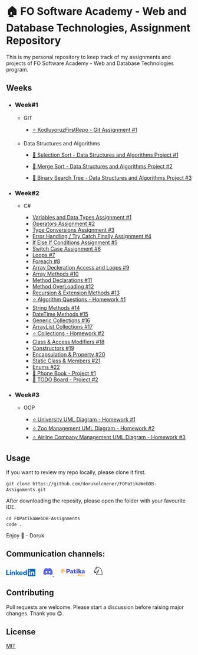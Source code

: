 # 🏠 FO Software Academy - Web and Database Technologies, Assignment Repository

This is my personal repository to keep track of my assignments and projects of FO Software Academy - Web and Database Technologies program.

## Weeks

- ### Week#1

  - GIT

    - [⭐ KodluyoruzFirstRepo - Git Assignment #1](weeks/W1/Git.md)

  - Data Structures and Algorithms

    - [🚀 Selection Sort - Data Structures and Algorithms Project #1](/weeks/W1/SelectionSort.md)

    - [🚀 Merge Sort - Data Structures and Algorithms Project #2](/weeks/W1/MergeSort.md)

    - [🚀 Binary Search Tree - Data Structures and Algorithms Project #3](/weeks/W1/BinarySearchTree.md)

- ### Week#2

  - C#

    - [Variables and Data Types Assignment #1](/weeks/W2/VariablesandDataTypes.md)
    - [Operators Assignment #2](/weeks/W2/Operators.md)
    - [Type Conversions Assignment #3](/weeks/W2/TypeConversion.md)
    - [Error Handling / Try Catch Finally Assignment #4](/weeks/W2/TCF.md)
    - [If Else If Conditions Assignment #5](/weeks/W2/ifelse.md)
    - [Switch Case Assignment #6](/weeks/W2/switchcase.md)
    - [Loops #7](/weeks/W2/loops.md)
    - [Foreach #8](/weeks/W2/foreach.md)
    - [Array Decleration Access and Loops #9](/weeks/W2/arraydecleration.md)
    - [Array Methods #10](/weeks/W2/arraymethods.md)
    - [Method Declarations #11](/weeks/W2/methoddeclare.md)
    - [Method OverLoading #12](/weeks/W2/methodoverloading.md)
    - [Recursion & Extension Methods #13](/weeks/W2/recextend.md)
    - [⭐ Algorithm Questions - Homework #1](/weeks/W2/Homework1.md)
    - [String Methods #14](/weeks/W2/stringmethods.md)
    - [DateTime Methods #15](/weeks/W2/datetimemethods.md)
    - [Generic Collections #16](/weeks/W2/collections.md)
    - [ArrayList Collections #17](/weeks/W2/arraylist.md)
    - [⭐ Collections - Homework #2](/weeks/W2/Homework2/Homework2.md)
    - [Class & Access Modifiers #18](/weeks/W2/classaccess.md)
    - [Constructors #19](/weeks/W2/constructor.md)
    - [Encapsulation & Property #20](/weeks/W2/encapprop.md)
    - [Static Class & Members #21](/weeks/W2/staticclass.md)
    - [Enums #22](/weeks/W2/enums.md)
    - [🚀 Phone Book - Project #1](/weeks/W2/Project1/)
    - [🚀 TODO Board - Project #2](/weeks/W2/Project2/)

- ### Week#3

  - OOP

    - [⭐ University UML Diagram - Homework #1](/weeks/W3/OOP/UniversityDiagram.md)
    - [⭐ Zoo Management UML Diagram - Homework #2](/weeks/W3/OOP/ZooManagementDiagram.md)
    - [⭐ Airline Company Management UML Diagram - Homework #3](/weeks/W3/OOP/AirlineCompany.md)

## Usage

If you want to review my repo locally, please clone it first.

```
git clone https://github.com/dorukolcmener/FOPatikaWebDB-Assignments.git
```

After downloading the reposity, please open the folder with your favourite IDE.

```
cd FOPatikaWebDB-Assignments
code .
```

Enjoy 🚀 - Doruk

## Communication channels:

<a href="https://www.linkedin.com/in/dorukolcmener/"><img src="assets/LinkedIn-Blue-96-2x.png" height=20 /></a> &emsp;
<a href="https://discord.com/users/772126247685718036" target="_blank">
<img src="assets/discord.svg" height=25/>
</a> &emsp;
<a href="https://app.patika.dev/kaolin"><img src="assets/newPatikaLogo.svg" height=20/></a> &emsp;
<a href="https://lichess.org/@/dorukovic"><img src="assets/Lichess_Logo.svg" height=30 /></a>

## Contributing

Pull requests are welcome. Please start a discussion before raising major changes. Thank you 😊.

## License

[MIT](LICENSE)
